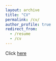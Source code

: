 ```yaml
---
layout: archive
title: "CV"
permalink: /cv/
author_profile: true
redirect_from:
  - /resume
  - /cv
---
```


<object data="/files/Resume-Govind_Robotics_May23.pdf" type="application/pdf" width="100%" height="100%">
  <p>Click <a href="/files/Resume-Govind_Robotics_May23.pdf">here</a></p>
</object>

<!--embed src="https://github.com/govind-aadithya/govind-aadithya.github.io/blob/master/files/Resume-Govind_Robotics_May23.pdf" width="700" height="500" type="application/pdf"-->

<!--embed src="https://drive.google.com/viewerng/
viewer?embedded=true&url=https://github.com/govind-aadithya/govind-aadithya.github.io/blob/master/files/Resume-Govind_Robotics_May23.pdf" width="500" height="375"-->
